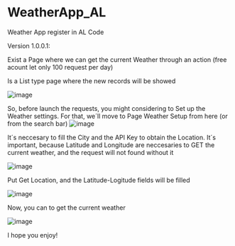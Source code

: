 # WeatherApp_AL
Weather App register in AL Code


Version 1.0.0.1:

Exist a Page where we can get the current Weather through an action (free acount let only 100 request per day)

Is a List type page where the new records will be showed

![image](https://user-images.githubusercontent.com/44053146/227203057-c3d2010d-7796-4695-99d3-74f6791e9c1d.png)



So, before launch the requests, you might considering to Set up the Weather settings. For that, we´ll move to Page Weather Setup from here (or from the search bar) 
![image](https://user-images.githubusercontent.com/44053146/227203005-e743fcb7-fcbc-4b5d-82e2-2666b4a20acf.png)


 It´s neccesary to fill the City and the API Key to obtain the Location. It´s important, because Latitude and Longitude are neccesaries to GET the current weather, and the request will not found without it
 
 ![image](https://user-images.githubusercontent.com/44053146/227202416-135f976d-f4e2-447e-85f4-60dbde57e72b.png)

Put Get Location, and the Latitude-Logitude fields will be filled

![image](https://user-images.githubusercontent.com/44053146/227202567-31ed7e6f-8d65-4363-bbfc-b1f98dcae488.png)


Now, you can to get the current weather

![image](https://user-images.githubusercontent.com/44053146/227203176-ec0297dc-63d8-44dd-93b0-bc46b64a55eb.png)

I hope you enjoy!
